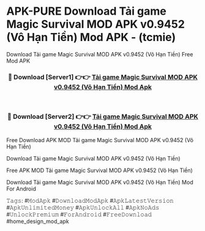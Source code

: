 # APK-PURE Download Tải game Magic Survival MOD APK v0.9452 (Vô Hạn Tiền) Mod APK - (tcmie)
Download Tải game Magic Survival MOD APK v0.9452 (Vô Hạn Tiền) Free Mod APK

<div align="center">
<h3>🔴 Download [Server1] 👉👉 <a href="https://apk-comot.site?title=Tải_game_Magic_Survival_MOD_APK_v0.9452_(Vô_Hạn_Tiền)">Tải game Magic Survival MOD APK v0.9452 (Vô Hạn Tiền) Mod Apk</a></h3><br>

<h3>🔴 Download [Server2] 👉👉 <a href="https://apk-comot.site?title=Tải_game_Magic_Survival_MOD_APK_v0.9452_(Vô_Hạn_Tiền)">Tải game Magic Survival MOD APK v0.9452 (Vô Hạn Tiền) Mod Apk</a></h3>
</div>


Free Download APK MOD Tải game Magic Survival MOD APK v0.9452 (Vô Hạn Tiền)

Download Tải game Magic Survival MOD APK v0.9452 (Vô Hạn Tiền) 

Free APK MOD Tải game Magic Survival MOD APK v0.9452 (Vô Hạn Tiền) 

Download Tải game Magic Survival MOD APK v0.9452 (Vô Hạn Tiền) Mod For Android

𝚃𝚊𝚐𝚜: #𝙼𝚘𝚍𝙰𝚙𝚔 #𝙳𝚘𝚠𝚗𝚕𝚘𝚊𝚍𝙼𝚘𝚍𝙰𝚙𝚔 #𝙰𝚙𝚔𝙻𝚊𝚝𝚎𝚜𝚝𝚅𝚎𝚛𝚜𝚒𝚘𝚗 #𝙰𝚙𝚔𝚄𝚗𝚕𝚒𝚖𝚒𝚝𝚎𝚍𝙼𝚘𝚗𝚎𝚢 #𝙰𝚙𝚔𝚄𝚗𝚕𝚘𝚌𝚔𝙰𝚕𝚕 #𝙰𝚙𝚔𝙽𝚘𝙰𝚍𝚜 #𝚄𝚗𝚕𝚘𝚌𝚔𝙿𝚛𝚎𝚖𝚒𝚞𝚖 #𝙵𝚘𝚛𝙰𝚗𝚍𝚛𝚘𝚒𝚍 #𝙵𝚛𝚎𝚎𝙳𝚘𝚠𝚗𝚕𝚘𝚊𝚍 #home_design_mod_apk
